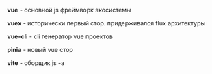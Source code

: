 **vue** - основной js фреймворк экосистемы

**vuex** - исторически первый стор. придерживался flux архитектуры

**vue-cli** - cli генератор vue проектов

**pinia** - новый vue стор

**vite** - сборщик js -а